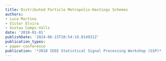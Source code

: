 ```yaml
---
title: Distributed Particle Metropolis-Hastings Schemes
authors:
- Luca Martino
- Vı́ctor Elvira
- Gustau Camps-Valls
date: '2018-01-01'
publishDate: '2024-06-15T10:54:19.014931Z'
publication_types:
- paper-conference
publication: '*2018 IEEE Statistical Signal Processing Workshop (SSP)*'
---
```

